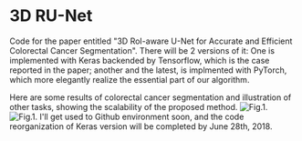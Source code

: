 # 3D RU-Net

Code for the paper entitled "3D RoI-aware U-Net for Accurate and Efficient Colorectal Cancer Segmentation".
There will be 2 versions of it: One is implemented with Keras backended by Tensorflow, which is the case reported in the paper; another and the latest, is implmented with PyTorch, which more elegantly realize the essential part of our algorithm.

Here are some results of colorectal cancer segmentation and illustration of other tasks, showing the scalability of the proposed method.
![Fig.1.](3D-RU-Net/Results/Results1.png)
![Fig.1.](3D-RU-Net/Results/Results2.png)
I'll get used to Github environment soon, and the code reorganization of Keras version will be completed by June 28th, 2018.

